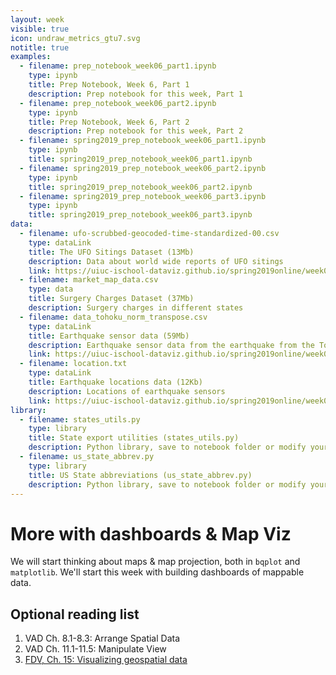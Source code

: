 ```yaml
---
layout: week
visible: true
icon: undraw_metrics_gtu7.svg
notitle: true
examples:
  - filename: prep_notebook_week06_part1.ipynb
    type: ipynb
    title: Prep Notebook, Week 6, Part 1
    description: Prep notebook for this week, Part 1
  - filename: prep_notebook_week06_part2.ipynb
    type: ipynb
    title: Prep Notebook, Week 6, Part 2
    description: Prep notebook for this week, Part 2
  - filename: spring2019_prep_notebook_week06_part1.ipynb
    type: ipynb
    title: spring2019_prep_notebook_week06_part1.ipynb
  - filename: spring2019_prep_notebook_week06_part2.ipynb
    type: ipynb
    title: spring2019_prep_notebook_week06_part2.ipynb
  - filename: spring2019_prep_notebook_week06_part3.ipynb
    type: ipynb
    title: spring2019_prep_notebook_week06_part3.ipynb
data:
  - filename: ufo-scrubbed-geocoded-time-standardized-00.csv
    type: dataLink
    title: The UFO Sitings Dataset (13Mb)
    description: Data about world wide reports of UFO sitings
    link: https://uiuc-ischool-dataviz.github.io/spring2019online/week04/data/ufo-scrubbed-geocoded-time-standardized-00.csv
  - filename: market_map_data.csv
    type: data
    title: Surgery Charges Dataset (37Mb)
    description: Surgery charges in different states
  - filename: data_tohoku_norm_transpose.csv
    type: dataLink
    title: Earthquake sensor data (59Mb)
    description: Earthquake sensor data from the earthquake from the Tohoku earthquake in 2011
    link: https://uiuc-ischool-dataviz.github.io/spring2019online/week08/data/data_tohoku_norm_transpose.csv
  - filename: location.txt
    type: dataLink
    title: Earthquake locations data (12Kb)
    description: Locations of earthquake sensors
    link: https://uiuc-ischool-dataviz.github.io/spring2019online/week08/data/location.txt
library:
  - filename: states_utils.py
    type: library
    title: State export utilities (states_utils.py)
    description: Python library, save to notebook folder or modify your path if you know how to do that
  - filename: us_state_abbrev.py
    type: library
    title: US State abbreviations (us_state_abbrev.py)
    description: Python library, save to notebook folder or modify your path if you know how to do that
---
```


# More with dashboards & Map Viz

We will start thinking about maps & map projection, both in `bqplot` and `matplotlib`.  We'll start this week with building dashboards of mappable data.

<!-- ## Downloads

### Data:

 * <a href="https://uiuc-ischool-dataviz.github.io/spring2019online/week04/data/ufo-scrubbed-geocoded-time-standardized-00.csv" download>The UFO Sitings Dataset (13Mb) - ufo-scrubbed-geocoded-time-standardized-00.csv</a>
 * <a href='total_export.csv' download>State export data (8Kb) - total_export.csv</a>
 * <a href="market_map_data.csv" download>Backup: Surgery Charges Dataset (37Mb) - market_map_data.csv</a>

#### This might not be used until next week:
 * <a href="https://uiuc-ischool-dataviz.github.io/spring2019online/week08/data/data_tohoku_norm_transpose.csv" download>Earthquake sensor data (59Mb) - data_tohoku_norm_transpose.csv</a>
 * <a href="https://uiuc-ischool-dataviz.github.io/spring2019online/week08/data/location.txt" download>Earthquake locations data (12Kb) - location.txt</a>


### Resources:

 * <a href='states_utils.py' download>State export utilities (Python library) - states_utils.py</a>
 * <a href='us_state_abbrev.py' download>US State abbreviations (Python library) - us_state_abbrev.py</a>
-->

## Optional reading list

 1. VAD Ch. 8.1-8.3: Arrange Spatial Data 
 2. VAD Ch. 11.1-11.5: Manipulate View 
 3. <a href="https://serialmentor.com/dataviz/geospatial-data.html">FDV, Ch. 15: Visualizing geospatial data</a>
